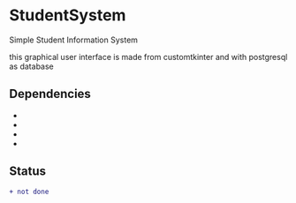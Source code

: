 # StudentSystem
Simple Student Information System

<p> this graphical user interface is made from customtkinter and with postgresql as database </p>

<h2> Dependencies </h2>
<ul>
	<li></li>
	<li></li>
	<li></li>
	<li></li>
</ul>

<h2> Status </h2>

```diff
+ not done
``` 